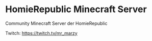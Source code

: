 # HomieRepublic Minecraft Server
Community Minecraft Server der HomieRepublic 

Twitch: https://twitch.tv/mr_marzy
